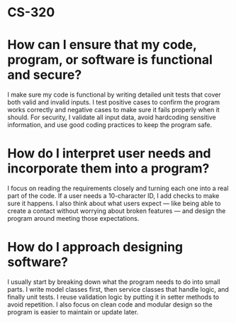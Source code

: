 # CS-320
# How can I ensure that my code, program, or software is functional and secure?
I make sure my code is functional by writing detailed unit tests that cover both valid and invalid inputs. I test positive cases to confirm the program works correctly and negative cases to make sure it fails properly when it should. For security, I 
validate all input data, avoid hardcoding sensitive information, and use good coding practices to keep the program safe.

# How do I interpret user needs and incorporate them into a program?
I focus on reading the requirements closely and turning each one into a real part of the code. If a user needs a 10-character ID, I add checks to make sure it happens. I also think about what users expect — like being able to create a contact without worrying about broken features — and design the program around meeting those expectations.

# How do I approach designing software?
I usually start by breaking down what the program needs to do into small parts. I write model classes first, then service classes that handle logic, and finally unit tests. I reuse validation logic by putting it in setter methods to avoid repetition. I also focus on clean code and modular design so the program is easier to maintain or update later.


